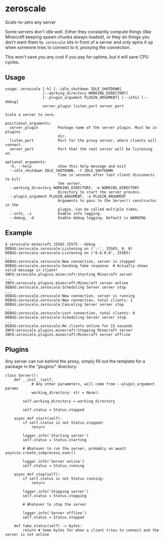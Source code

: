 # zeroscale
Scale-to-zero any server

Some servers don't idle well. Either they constantly compute things (like Minecraft keeping spawn chunks always loaded), or they do things you don't want them to. `zeroscale` sits in front of a server and only spins it up when someone tries to connect to it, proxying the connection.

This won't save you any cost if you pay for uptime, but it will save CPU cycles.

## Usage
```
usage: zeroscale [-h] [--idle_shutdown IDLE_SHUTDOWN]
                 [--working_directory WORKING_DIRECTORY]
                 [--plugin_argument PLUGIN_ARGUMENT] [--info] [--debug]
                 server_plugin listen_port server_port

Scale a server to zero.

positional arguments:
  server_plugin         Package name of the server plugin. Must be in plugins
                        dir.
  listen_port           Port for the proxy server, where clients will connect.
  server_port           Port that the real server will be listening on.

optional arguments:
  -h, --help            show this help message and exit
  --idle_shutdown IDLE_SHUTDOWN, -t IDLE_SHUTDOWN
                        Time in seconds after last client disconects to kill
                        the server.
  --working_directory WORKING_DIRECTORY, -w WORKING_DIRECTORY
                        Directory to start the server process.
  --plugin_argument PLUGIN_ARGUMENT, -a PLUGIN_ARGUMENT
                        Arguments to pass to the Server() constructor in the
                        plugin. Can be called multiple times.
  --info, -i            Enable info logging.
  --debug, -d           Enable debug logging. Default is WARNING
```
  
## Example
```
$ zeroscale minecraft 25565 25575 --debug
DEBUG:zeroscale.zeroscale:Listening on ('::', 25565, 0, 0)
DEBUG:zeroscale.zeroscale:Listening on ('0.0.0.0', 25565)
...
DEBUG:zeroscale.zeroscale:New connection, server is stopped
DEBUG:zeroscale.zeroscale:Sending fake response  # Actually shows valid message in client!
INFO:zeroscale.plugins.minecraft:Starting Minecraft server
...
INFO:zeroscale.plugins.minecraft:Minecraft server online
DEBUG:zeroscale.zeroscale:Scheduling Server server stop
...
DEBUG:zeroscale.zeroscale:New connection, server is running
DEBUG:zeroscale.zeroscale:New connection, total clients: 1
DEBUG:zeroscale.zeroscale:Canceling Server server stop
...
DEBUG:zeroscale.zeroscale:Lost connection, total clients: 0
DEBUG:zeroscale.zeroscale:Scheduling Server server stop
...
DEBUG:zeroscale.zeroscale:No clients online for 15 seconds
INFO:zeroscale.plugins.minecraft:Stopping Minecraft server
INFO:zeroscale.plugins.minecraft:Minecraft server offline
```

## Plugins
Any server can run behind the proxy, simply fill out the template for a package in the "plugins/" directory:

```
class Server():
    def __init__(self,
            # Any other parameters, will come from --plugin_argument params
            working_directory: str = None):

        self.working_directory = working_directory

        self.status = Status.stopped

    async def start(self):
        if self.status is not Status.stopped:
            return

        logger.info('Starting server')
        self.status = Status.starting

        # Whatever to run the server, probably an await asyncio.create_subprocess_exec()

        logger.info('Server online')
        self.status = Status.running

    async def stop(self):
        if self.status is not Status.running:
            return

        logger.info('Stopping server')
        self.status = Status.stopping
        
        # Whatever to stop the server

        logger.info('Server offline')
        self.status = Status.stopped

    def fake_status(self) -> bytes:
        return # Some bytes for when a client tries to connect and the server is not online
```
